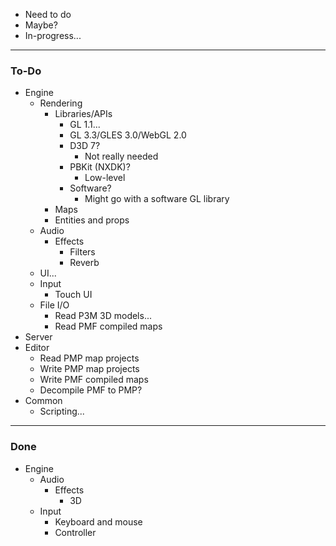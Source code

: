 - Need to do
- Maybe?
- In-progress...

---
### To-Do
- Engine
    - Rendering
        - Libraries/APIs
            - GL 1.1...
            - GL 3.3/GLES 3.0/WebGL 2.0
            - D3D 7?
                - Not really needed
            - PBKit (NXDK)?
                - Low-level
            - Software?
                - Might go with a software GL library
        - Maps
        - Entities and props
    - Audio
        - Effects
            - Filters
            - Reverb
    - UI...
    - Input
        - Touch UI
    - File I/O
        - Read P3M 3D models...
        - Read PMF compiled maps
- Server
- Editor
    - Read PMP map projects
    - Write PMP map projects
    - Write PMF compiled maps
    - Decompile PMF to PMP?
- Common
    - Scripting...

---
### Done
- Engine
    - Audio
        - Effects
            - 3D
    - Input
        - Keyboard and mouse
        - Controller

